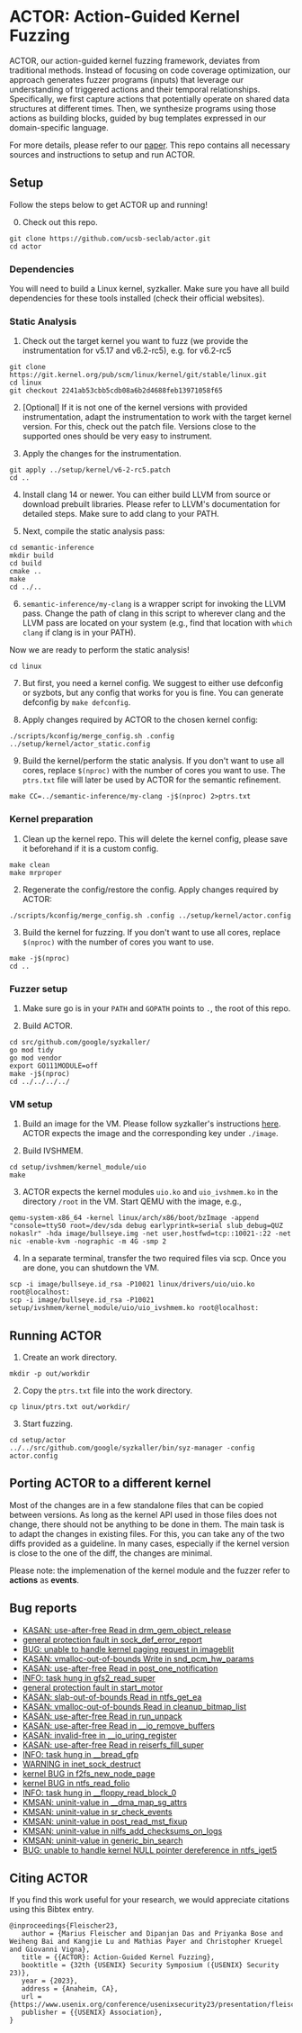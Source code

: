 # ACTOR: Action-Guided Kernel Fuzzing

ACTOR, our action-guided kernel fuzzing framework, deviates from traditional methods.
Instead of focusing on code coverage optimization, our approach generates fuzzer programs (inputs) that leverage our understanding of triggered actions and their temporal relationships.
Specifically, we first capture actions that potentially operate on shared data structures at different times.
Then, we synthesize programs using those actions as building blocks, guided by bug templates expressed in our domain-specific language.

For more details, please refer to our [paper](https://seclab.cs.ucsb.edu/publications/fleischer_actor_23/).
This repo contains all necessary sources and instructions to setup and run ACTOR.

## Setup

Follow the steps below to get ACTOR up and running!

0. Check out this repo.
```
git clone https://github.com/ucsb-seclab/actor.git
cd actor
```

### Dependencies

You will need to build a Linux kernel, syzkaller.
Make sure you have all build dependencies for these tools installed (check their official websites).


### Static Analysis

1. Check out the target kernel you want to fuzz (we provide the instrumentation for v5.17 and v6.2-rc5), e.g. for v6.2-rc5
```
git clone https://git.kernel.org/pub/scm/linux/kernel/git/stable/linux.git
cd linux
git checkout 2241ab53cbb5cdb08a6b2d4688feb13971058f65
```

2. [Optional] If it is not one of the kernel versions with provided instrumentation, adapt the instrumentation to work with the target kernel version. For this, check out the patch file. Versions close to the supported ones should be very easy to instrument.

3. Apply the changes for the instrumentation.
```
git apply ../setup/kernel/v6-2-rc5.patch
cd ..
```

4. Install clang 14 or newer. You can either build LLVM from source or download prebuilt libraries. Please refer to LLVM's documentation for detailed steps. Make sure to add clang to your PATH.

5. Next, compile the static analysis pass:
```
cd semantic-inference
mkdir build
cd build
cmake ..
make
cd ../..
```

6. `semantic-inference/my-clang` is a wrapper script for invoking the LLVM pass. Change the path of clang in this script to wherever clang and the LLVM pass are located on your system (e.g., find that location with `which clang` if clang is in your PATH).

Now we are ready to perform the static analysis! 
```
cd linux
```

7. But first, you need a kernel config. We suggest to either use defconfig or syzbots, but any config that works for you is fine. You can generate defconfig by `make defconfig`.

8. Apply changes required by ACTOR to the chosen kernel config:
```
./scripts/kconfig/merge_config.sh .config ../setup/kernel/actor_static.config
```

9. Build the kernel/perform the static analysis. If you don't want to use all cores, replace `$(nproc)` with the number of cores you want to use. The `ptrs.txt` file will later be used by ACTOR for the semantic refinement.
```
make CC=../semantic-inference/my-clang -j$(nproc) 2>ptrs.txt
```


### Kernel preparation

1. Clean up the kernel repo. This will delete the kernel config, please save it beforehand if it is a custom config.
```
make clean
make mrproper
```

2. Regenerate the config/restore the config. Apply changes required by ACTOR:
```
./scripts/kconfig/merge_config.sh .config ../setup/kernel/actor.config
```

3. Build the kernel for fuzzing. If you don't want to use all cores, replace `$(nproc)` with the number of cores you want to use.
```
make -j$(nproc)
cd ..
```


### Fuzzer setup

1. Make sure go is in your `PATH` and `GOPATH` points to `.`, the root of this repo.

2. Build ACTOR.
```
cd src/github.com/google/syzkaller/
go mod tidy
go mod vendor
export GO111MODULE=off
make -j$(nproc)
cd ../../../../
```

### VM setup

1. Build an image for the VM. Please follow syzkaller's instructions [here](https://github.com/google/syzkaller/blob/master/docs/linux/setup_ubuntu-host_qemu-vm_x86-64-kernel.md#image). ACTOR expects the image and the corresponding key under `./image`. 

2. Build IVSHMEM.
```
cd setup/ivshmem/kernel_module/uio
make
```

3. ACTOR expects the kernel modules `uio.ko` and `uio_ivshmem.ko` in the directory `/root` in the VM. Start QEMU with the image, e.g.,
```
qemu-system-x86_64 -kernel linux/arch/x86/boot/bzImage -append "console=ttyS0 root=/dev/sda debug earlyprintk=serial slub_debug=QUZ nokaslr" -hda image/bullseye.img -net user,hostfwd=tcp::10021-:22 -net nic -enable-kvm -nographic -m 4G -smp 2
```

4. In a separate terminal, transfer the two required files via scp. Once you are done, you can shutdown the VM.
```
scp -i image/bullseye.id_rsa -P10021 linux/drivers/uio/uio.ko root@localhost:
scp -i image/bullseye.id_rsa -P10021 setup/ivshmem/kernel_module/uio/uio_ivshmem.ko root@localhost:
```


## Running ACTOR

1. Create an work directory.
```
mkdir -p out/workdir
```

2. Copy the `ptrs.txt` file into the work directory.
```
cp linux/ptrs.txt out/workdir/
```

3. Start fuzzing.
```
cd setup/actor
../../src/github.com/google/syzkaller/bin/syz-manager -config actor.config
```


## Porting ACTOR to a different kernel

Most of the changes are in a few standalone files that can be copied between versions.
As long as the kernel API used in those files does not change, there should not be anything to be done in them.
The main task is to adapt the changes in existing files.
For this, you can take any of the two diffs provided as a guideline.
In many cases, especially if the kernel version is close to the one of the diff, the changes are minimal.

Please note: the implemenation of the kernel module and the fuzzer refer to **actions** as **events**.

## Bug reports

* [KASAN: use-after-free Read in drm_gem_object_release](https://groups.google.com/u/1/g/syzkaller/c/QGWgJCJglJg)
* [general protection fault in sock_def_error_report](https://groups.google.com/u/1/g/syzkaller/c/8Vmn38baZts)
* [BUG: unable to handle kernel paging request in imageblit](https://groups.google.com/u/1/g/syzkaller/c/hSAMlMQpY5g)
* [KASAN: vmalloc-out-of-bounds Write in snd_pcm_hw_params](https://groups.google.com/u/1/g/syzkaller/c/C4oOHZe1RMs)
* [KASAN: use-after-free Read in post_one_notification](https://groups.google.com/u/1/g/syzkaller/c/DHbFczxkGSc)
* [INFO: task hung in gfs2_read_super](https://groups.google.com/u/1/g/syzkaller/c/DuAVCp0w4lQ)
* [general protection fault in start_motor](https://groups.google.com/u/1/g/syzkaller/c/dWYyDaDQa0M)
* [KASAN: slab-out-of-bounds Read in ntfs_get_ea](https://groups.google.com/u/1/g/syzkaller/c/Rlcdh-IkNek)
* [KASAN: vmalloc-out-of-bounds Read in cleanup_bitmap_list](https://groups.google.com/u/1/g/syzkaller/c/GfGWF9Bg5aQ)
* [KASAN: use-after-free Read in run_unpack](https://groups.google.com/u/1/g/syzkaller/c/kmeEytUP9Dk)
* [KASAN: use-after-free Read in __io_remove_buffers](https://groups.google.com/u/1/g/syzkaller/c/FG7C4_Rzbdk)
* [KASAN: invalid-free in __io_uring_register](https://groups.google.com/u/1/g/syzkaller/c/OubBSjNf3W4)
* [KASAN: use-after-free Read in reiserfs_fill_super](https://groups.google.com/u/1/g/syzkaller/c/PYwxEAZOttM)
* [INFO: task hung in __bread_gfp](https://groups.google.com/u/1/g/syzkaller/c/Db7yGdTSe9s)
* [WARNING in inet_sock_destruct](https://groups.google.com/u/1/g/syzkaller/c/gXTYyztJYWg)
* [kernel BUG in f2fs_new_node_page](https://groups.google.com/u/1/g/syzkaller/c/G52HcBagKg8)
* [kernel BUG in ntfs_read_folio](https://groups.google.com/u/1/g/syzkaller/c/mKE24U8MFXk)
* [INFO: task hung in __floppy_read_block_0](https://groups.google.com/u/1/g/syzkaller/c/oQ8oR9-ItAI)
* [KMSAN: uninit-value in __dma_map_sg_attrs](https://groups.google.com/u/1/g/syzkaller/c/hOTcWjt0TdI)
* [KMSAN: uninit-value in sr_check_events](https://groups.google.com/u/1/g/syzkaller/c/BOu5iBRVNgA)
* [KMSAN: uninit-value in post_read_mst_fixup](https://groups.google.com/u/1/g/syzkaller/c/Nuzcbq-CCXk)
* [KMSAN: uninit-value in nilfs_add_checksums_on_logs](https://groups.google.com/u/1/g/syzkaller/c/FnmR_s3h2Qk)
* [KMSAN: uninit-value in generic_bin_search](https://groups.google.com/u/1/g/syzkaller/c/c6eaf5vbswo)
* [BUG: unable to handle kernel NULL pointer dereference in ntfs_iget5](https://groups.google.com/u/1/g/syzkaller/c/eZyxATf8MMQ)

## Citing ACTOR

If you find this work useful for your research, we would appreciate citations using this Bibtex entry.

```
@inproceedings{Fleischer23,
   author = {Marius Fleischer and Dipanjan Das and Priyanka Bose and Weiheng Bai and Kangjie Lu and Mathias Payer and Christopher Kruegel and Giovanni Vigna},
   title = {{ACTOR}: Action-Guided Kernel Fuzzing},
   booktitle = {32th {USENIX} Security Symposium ({USENIX} Security 23)},
   year = {2023},
   address = {Anaheim, CA},
   url = {https://www.usenix.org/conference/usenixsecurity23/presentation/fleischer},
   publisher = {{USENIX} Association},
}
```
